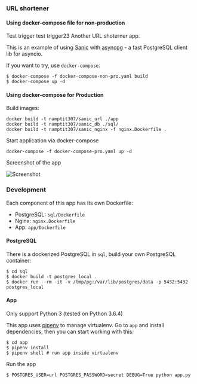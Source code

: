 ### URL shortener

#### Using docker-compose file for non-production

Test trigger
test trigger23 
Another URL shoterner app.

This is an example of using [Sanic](https://github.com/channelcat/sanic) with [asyncpg](https://github.com/MagicStack/asyncpg) - a fast PostgreSQL client lib for asyncio.


If you want to try, use `docker-compose`:

```
$ docker-compose -f docker-compose-non-pro.yaml build
$ docker-compose up -d
```

#### Using docker-compose for Production

Build images:

```
docker build -t namptit307/sanic_url ./app
docker build -t namptit307/sanic_db ./sql/
docker build -t namptit307/sanic_nginx -f nginx.Dockerfile .
```

Start application via docker-compose

```
docker-compose -f docker-compose-pro.yaml up -d
```


Screenshot of the app

![Screenshot](doc/images/screenshot.png?raw=true)


### Development

Each component of this app has its own Dockerfile:

- PostgreSQL: `sql/Dockerfile`
- Nginx: `nginx.Dockerfile`
- App: `app/Dockerfile`


#### PostgreSQL

There is a dockerized PostgreSQL in `sql`, build your own PostgreSQL container:

```
$ cd sql
$ docker build -t postgres_local .
$ docker run --rm -it -v /tmp/pg:/var/lib/postgres/data -p 5432:5432 postgres_local
```

#### App

Only support Python 3 (tested on Python 3.6.4)

This app uses [pipenv](https://github.com/pypa/pipenv) to manage virtualenv. Go to `app` and install dependencies, then you can start working with this:

```
$ cd app
$ pipenv install
$ pipenv shell # run app inside virtualenv

```

Run the app

```
$ POSTGRES_USER=url POSTGRES_PASSWORD=secret DEBUG=True python app.py
```


